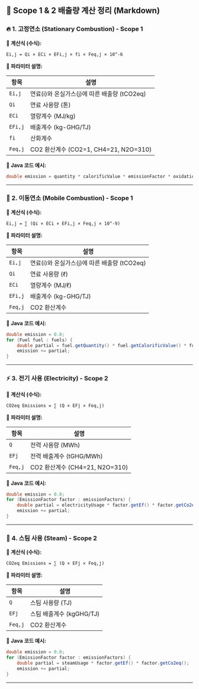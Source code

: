 ## 📘 Scope 1 & 2 배출량 계산 정리 (Markdown)

### 🔥 1. 고정연소 (Stationary Combustion) - Scope 1

**📌 계산식 (수식):**

```
Ei,j = Qi × ECi × EFi,j × fi × Feq,j × 10^-6
```

**📌 파라미터 설명:**

| 항목    | 설명                                         |
| ------- | -------------------------------------------- |
| `Ei,j`  | 연료(i)와 온실가스(j)에 따른 배출량 (tCO2eq) |
| `Qi`    | 연료 사용량 (톤)                             |
| `ECi`   | 열량계수 (MJ/kg)                             |
| `EFi,j` | 배출계수 (kg-GHG/TJ)                         |
| `fi`    | 산화계수                                     |
| `Feq,j` | CO2 환산계수 (CO2=1, CH4=21, N2O=310)        |

**📌 Java 코드 예시:**

```java
double emission = quantity * calorificValue * emissionFactor * oxidationFactor * co2eqFactor * 1e-6;
```

---

### 🚚 2. 이동연소 (Mobile Combustion) - Scope 1

**📌 계산식 (수식):**

```
Ei,j = ∑ (Qi × ECi × EFi,j × Feq,j × 10^-9)
```

**📌 파라미터 설명:**

| 항목    | 설명                                         |
| ------- | -------------------------------------------- |
| `Ei,j`  | 연료(i)와 온실가스(j)에 따른 배출량 (tCO2eq) |
| `Qi`    | 연료 사용량 (ℓ)                              |
| `ECi`   | 열량계수 (MJ/ℓ)                              |
| `EFi,j` | 배출계수 (kg-GHG/TJ)                         |
| `Feq,j` | CO2 환산계수                                 |

**📌 Java 코드 예시:**

```java
double emission = 0.0;
for (Fuel fuel : fuels) {
    double partial = fuel.getQuantity() * fuel.getCalorificValue() * fuel.getEmissionFactor() * fuel.getCo2eqFactor() * 1e-9;
    emission += partial;
}
```

---

### ⚡ 3. 전기 사용 (Electricity) - Scope 2

**📌 계산식 (수식):**

```
CO2eq Emissions = ∑ (Q × EFj × Feq,j)
```

**📌 파라미터 설명:**

| 항목    | 설명                           |
| ------- | ------------------------------ |
| `Q`     | 전력 사용량 (MWh)              |
| `EFj`   | 전력 배출계수 (tGHG/MWh)       |
| `Feq,j` | CO2 환산계수 (CH4=21, N2O=310) |

**📌 Java 코드 예시:**

```java
double emission = 0.0;
for (EmissionFactor factor : emissionFactors) {
    double partial = electricityUsage * factor.getEf() * factor.getCo2eq();
    emission += partial;
}
```

---

### 💨 4. 스팀 사용 (Steam) - Scope 2

**📌 계산식 (수식):**

```
CO2eq Emissions = ∑ (Q × EFj × Feq,j)
```

**📌 파라미터 설명:**

| 항목    | 설명                     |
| ------- | ------------------------ |
| `Q`     | 스팀 사용량 (TJ)         |
| `EFj`   | 스팀 배출계수 (kgGHG/TJ) |
| `Feq,j` | CO2 환산계수             |

**📌 Java 코드 예시:**

```java
double emission = 0.0;
for (EmissionFactor factor : emissionFactors) {
    double partial = steamUsage * factor.getEf() * factor.getCo2eq();
    emission += partial;
}
```

---
